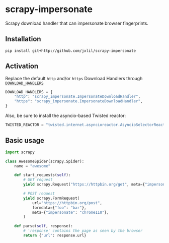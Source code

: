 # scrapy-impersonate

Scrapy download handler that can impersonate browser fingerprints.

## Installation

```
pip install git+http://github.com/jxlil/scrapy-impersonate
```

## Activation

Replace the default `http` and/or `https` Download Handlers through [`DOWNLOAD_HANDLERS`]("https://docs.scrapy.org/en/latest/topics/settings.html")

```python
DOWNLOAD_HANDLERS = {
    "http": "scrapy_impersonate.ImpersonateDownloadHandler",
    "https": "scrapy_impersonate.ImpersonateDownloadHandler",
}
```

Also, be sure to install the asyncio-based Twisted reactor:

```python
TWISTED_REACTOR = "twisted.internet.asyncioreactor.AsyncioSelectorReactor"
```

## Basic usage

```python
import scrapy

class AwesomeSpider(scrapy.Spider):
    name = "awesome"

    def start_requests(self):
        # GET request
        yield scrapy.Request("https://httpbin.org/get", meta={"impersonate": "chrome110"})

        # POST request
        yield scrapy.FormRequest(
            url="https://httpbin.org/post",
            formdata={"foo": "bar"},
            meta={"impersonate": "chrome110"},
        )

    def parse(self, response):
        # 'response' contains the page as seen by the browser
        return {"url": response.url}
```
